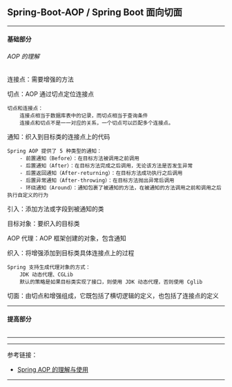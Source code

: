 ## Spring-Boot-AOP / Spring Boot 面向切面

---

#### 基础部分

###### AOP 的理解

连接点：需要增强的方法

切点：AOP 通过切点定位连接点

    切点和连接点：
        连接点相当于数据库表中的记录，而切点相当于查询条件
        连接点和切点不是一一对应的关系，一个切点可以匹配多个连接点。

通知：织入到目标类的连接点上的代码

    Spring AOP 提供了 5 种类型的通知：
        - 前置通知（Before）：在目标方法被调用之前调用
        - 后置通知（After）：在目标方法完成之后调用，无论该方法是否发生异常
        - 后置返回通知（After-returning）：在目标方法成功执行之后调用
        - 后置异常通知（After-throwing）：在目标方法抛出异常后调用
        - 环绕通知（Around）：通知包裹了被通知的方法，在被通知的方法调用之前和调用之后执行自定义的行为

引入：添加方法或字段到被通知的类

目标对象：要织入的目标类

AOP 代理：AOP 框架创建的对象，包含通知

织入：将增强添加到目标类具体连接点上的过程

    Spring 支持生成代理对象的方式：
        JDK 动态代理、CGLib
        默认的策略是如果目标类实现了接口，则使用 JDK 动态代理，否则使用 Cglib

切面：由切点和增强组成，它既包括了横切逻辑的定义，也包括了连接点的定义




---

#### 提高部分

######

---









---

参考链接：

- [Spring AOP 的理解与使用](https://juejin.cn/post/6901643231537627149)

---
















